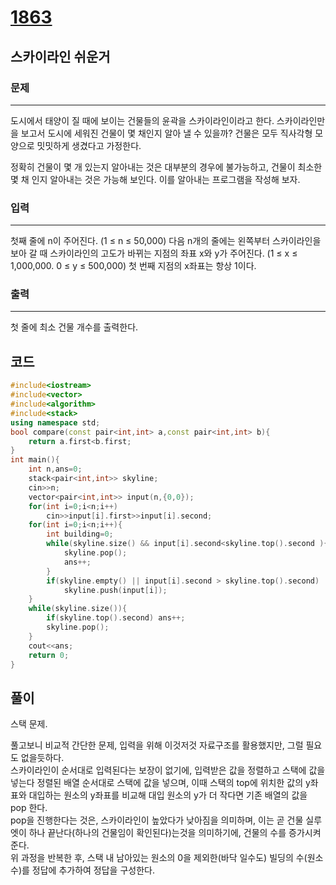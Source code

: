 # [1863](https://www.acmicpc.net/problem/1863)

## 스카이라인 쉬운거

### 문제

---

도시에서 태양이 질 때에 보이는 건물들의 윤곽을 스카이라인이라고 한다. 스카이라인만을 보고서 도시에 세워진 건물이 몇 채인지 알아 낼 수 있을까? 건물은 모두 직사각형 모양으로 밋밋하게 생겼다고 가정한다.

정확히 건물이 몇 개 있는지 알아내는 것은 대부분의 경우에 불가능하고, 건물이 최소한 몇 채 인지 알아내는 것은 가능해 보인다. 이를 알아내는 프로그램을 작성해 보자.

### 입력

---

첫째 줄에 n이 주어진다. (1 ≤ n ≤ 50,000) 다음 n개의 줄에는 왼쪽부터 스카이라인을 보아 갈 때 스카이라인의 고도가 바뀌는 지점의 좌표 x와 y가 주어진다. (1 ≤ x ≤ 1,000,000. 0 ≤ y ≤ 500,000) 첫 번째 지점의 x좌표는 항상 1이다.

### 출력

---

첫 줄에 최소 건물 개수를 출력한다.

## 코드

```cpp
#include<iostream>
#include<vector>
#include<algorithm>
#include<stack>
using namespace std;
bool compare(const pair<int,int> a,const pair<int,int> b){
    return a.first<b.first;
}
int main(){
    int n,ans=0;
    stack<pair<int,int>> skyline;
    cin>>n;
    vector<pair<int,int>> input(n,{0,0});
    for(int i=0;i<n;i++)
        cin>>input[i].first>>input[i].second;
    for(int i=0;i<n;i++){
        int building=0;
        while(skyline.size() && input[i].second<skyline.top().second ){
            skyline.pop();
            ans++;
        }
        if(skyline.empty() || input[i].second > skyline.top().second)
            skyline.push(input[i]);
    }
    while(skyline.size()){
        if(skyline.top().second) ans++;
        skyline.pop();
    }
    cout<<ans;
    return 0;
}
```

## 풀이

스택 문제.  

풀고보니 비교적 간단한 문제, 입력을 위해 이것저것 자료구조를 활용했지만, 그럴 필요도 없을듯하다.  
스카이라인이 순서대로 입력된다는 보장이 없기에, 입력받은 값을 정렬하고 스택에 값을 넣는다
정렬된 배열 순서대로 스택에 값을 넣으며, 이때 스택의 top에 위치한 값의 y좌표와 대입하는 원소의 y좌표를 비교해 대입 원소의 y가 더 작다면 기존 배열의 값을 pop 한다.  
pop을 진행한다는 것은, 스카이라인이 높았다가 낮아짐을 의미하며, 이는 곧 건물 실루엣이 하나 끝난다(하나의 건물임이 확인된다)는것을 의미하기에, 건물의 수를 증가시켜준다.  
위 과정을 반복한 후, 스택 내 남아있는 원소의 0을 제외한(바닥 일수도) 빌딩의 수(원소 수)를 정답에 추가하여 정답을 구성한다.  
